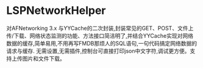 # LSPNetworkHelper
对AFNetworking 3.x 与YYCache的二次封装,封装常见的GET、POST、文件上传/下载、网络状态监测的功能、方法接口简洁明了,并结合YYCache实现对网络数据的缓存,简单易用,不用再写FMDB那烦人的SQL语句,一句代码搞定网络数据的请求与缓存.  无需设置,无需插件,控制台可直接打印json中文字符,调试更方便。支持上传图片和文件下载。
